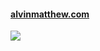 #### [alvinmatthew.com](https://alvinmatthew.com "Portfolio")

[<img src="https://github.com/user-attachments/assets/3dc8836b-716f-4d2b-8da5-8946ff60f249">](https://alvinmatthew.com)
